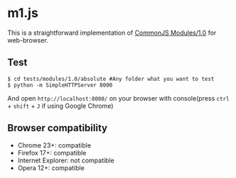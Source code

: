 m1.js
=====
This is a straightforward implementation of [CommonJS Modules/1.0](http://wiki.commonjs.org/wiki/Modules/1.0) for web-browser.

Test
----

	$ cd tests/modules/1.0/absolute #Any folder what you want to test
	$ python -m SimpleHTTPServer 8000

And open `http://localhost:8000/` on your browser with console(press `ctrl` + `shift` + `J` if using Google Chrome)

Browser compatibility
---------------------
 * Chrome 23+: compatible
 * Firefox 17+: compatible
 * Internet Explorer: not compatible
 * Opera 12+: compatible